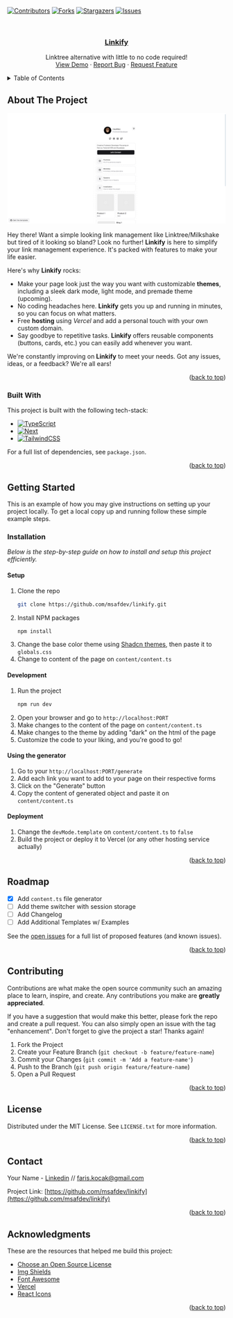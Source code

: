 <!-- Improved compatibility of back to top link: See: https://github.com/msafdev/linkify/pull/73 -->
<a name="readme-top"></a>
<!--
*** Thanks for checking out the Best-README-Template. If you have a suggestion
*** that would make this better, please fork the repo and create a pull request
*** or simply open an issue with the tag "enhancement".
*** Don't forget to give the project a star!
*** Thanks again! Now go create something AMAZING! :D
-->



<!-- PROJECT SHIELDS -->
<!--
*** I'm using markdown "reference style" links for readability.
*** Reference links are enclosed in brackets [ ] instead of parentheses ( ).
*** See the bottom of this document for the declaration of the reference variables
*** for contributors-url, forks-url, etc. This is an optional, concise syntax you may use.
*** https://www.markdownguide.org/basic-syntax/#reference-style-links
-->

[![Contributors][contributors-shield]][contributors-url]
[![Forks][forks-shield]][forks-url]
[![Stargazers][stars-shield]][stars-url]
[![Issues][issues-shield]][issues-url]

<!-- PROJECT LOGO -->
<br />
<div align="center">
  <a href="https://github.com/msafdev/linkify">
    <h3 align="center">Linkify</h3>
  </a>



  <p align="center">
    Linktree alternative with little to no code required!
    <br />
    <a href="https://linkify-demo.vercel.app">View Demo</a>
    ·
    <a href="https://github.com/msafdev/linkify/issues/new?labels=bug&template=bug-report---.md">Report Bug</a>
    ·
    <a href="https://github.com/msafdev/linkify/issues/new?labels=enhancement&template=feature-request---.md">Request Feature</a>
  </p>
</div>



<!-- TABLE OF CONTENTS -->
<details>
  <summary>Table of Contents</summary>
  <ol>
    <li>
      <a href="#about-the-project">About The Project</a>
      <ul>
        <li><a href="#built-with">Built With</a></li>
      </ul>
    </li>
    <li>
      <a href="#getting-started">Getting Started</a>
      <ul>
        <li><a href="#installation">Installation</a></li>
      </ul>
    </li>
    <li><a href="#roadmap">Roadmap</a></li>
    <li><a href="#contributing">Contributing</a></li>
    <li><a href="#license">License</a></li>
    <li><a href="#contact">Contact</a></li>
    <li><a href="#acknowledgments">Acknowledgments</a></li>
  </ol>
</details>



<!-- ABOUT THE PROJECT -->
## About The Project

[![Product Name Screen Shot][product-screenshot]](https://link.msaf.tech)

Hey there! Want a simple looking link management like Linktree/Milkshake but tired of it looking so bland? Look no further! **Linkify** is here to simplify your link management experience. It's packed with features to make your life easier.

Here's why **Linkify** rocks:

* Make your page look just the way you want with customizable **themes**, including a sleek dark mode, light mode, and premade theme (upcoming).
* No coding headaches here. **Linkify** gets you up and running in minutes, so you can focus on what matters. 
* Free **hosting** using *Vercel* and add a personal touch with your own custom domain.
* Say goodbye to repetitive tasks. **Linkify** offers reusable components (buttons, cards, etc.) you can easily add whenever you want.

We're constantly improving on **Linkify** to meet your needs. Got any issues, ideas, or a feedback? We're all ears!

<p align="right">(<a href="#readme-top">back to top</a>)</p>



### Built With

This project is built with the following tech-stack:

* [![TypeScript][TypeScript]][TypeScript-url]
* [![Next][Next.js]][Next-url]
* [![TailwindCSS][Tailwind.com]][Tailwind-url]

For a full list of dependencies, see `package.json`.

<p align="right">(<a href="#readme-top">back to top</a>)</p>



<!-- GETTING STARTED -->
## Getting Started

This is an example of how you may give instructions on setting up your project locally.
To get a local copy up and running follow these simple example steps.

### Installation

_Below is the step-by-step guide on how to install and setup this project efficiently._

#### Setup

1. Clone the repo
   ```sh
   git clone https://github.com/msafdev/linkify.git
   ```
2. Install NPM packages
   ```sh
   npm install
   ```
3. Change the base color theme using [Shadcn themes](https://ui.shadcn.com/themes), then paste it to `globals.css`
4. Change to content of the page on `content/content.ts`

#### Development

1. Run the project
   ```sh
   npm run dev
   ```
2. Open your browser and go to `http://localhost:PORT`
3. Make changes to the content of the page on `content/content.ts`
4. Make changes to the theme by adding "dark" on the html of the page
5. Customize the code to your liking, and you're good to go!
   
#### Using the generator

1. Go to your `http://localhost:PORT/generate`
2. Add each link you want to add to your page on their respective forms
3. Click on the "Generate" button
4. Copy the content of generated object and paste it on `content/content.ts`
   
#### Deployment

1. Change the `devMode.template` on `content/content.ts` to `false`
2. Build the project or deploy it to Vercel (or any other hosting service actually)

<p align="right">(<a href="#readme-top">back to top</a>)</p>



<!-- ROADMAP -->
## Roadmap

- [x] Add `content.ts` file generator
- [ ] Add theme switcher with session storage
- [ ] Add Changelog
- [ ] Add Additional Templates w/ Examples

See the [open issues](https://github.com/msafdev/linkify/issues) for a full list of proposed features (and known issues).

<p align="right">(<a href="#readme-top">back to top</a>)</p>



<!-- CONTRIBUTING -->
## Contributing

Contributions are what make the open source community such an amazing place to learn, inspire, and create. Any contributions you make are **greatly appreciated**.

If you have a suggestion that would make this better, please fork the repo and create a pull request. You can also simply open an issue with the tag "enhancement".
Don't forget to give the project a star! Thanks again!

1. Fork the Project
2. Create your Feature Branch (`git checkout -b feature/feature-name`)
3. Commit your Changes (`git commit -m 'Add a feature-name'`)
4. Push to the Branch (`git push origin feature/feature-name`)
5. Open a Pull Request

<p align="right">(<a href="#readme-top">back to top</a>)</p>



<!-- LICENSE -->
## License

Distributed under the MIT License. See `LICENSE.txt` for more information.

<p align="right">(<a href="#readme-top">back to top</a>)</p>



<!-- CONTACT -->
## Contact

Your Name - [Linkedin](https://linkedin.com/in/muhammadsalmoon) // faris.kocak@gmail.com

Project Link: [https://github.com/msafdev/linkify](https://github.com/msafdev/linkify)

<p align="right">(<a href="#readme-top">back to top</a>)</p>



<!-- ACKNOWLEDGMENTS -->
## Acknowledgments

These are the resources that helped me build this project:

* [Choose an Open Source License](https://choosealicense.com)
* [Img Shields](https://shields.io)
* [Font Awesome](https://fontawesome.com)
* [Vercel](https://vercel.com)
* [React Icons](https://react-icons.github.io/react-icons/search)

<p align="right">(<a href="#readme-top">back to top</a>)</p>



<!-- MARKDOWN LINKS & IMAGES -->
<!-- https://www.markdownguide.org/basic-syntax/#reference-style-links -->
[contributors-shield]: https://img.shields.io/github/contributors/msafdev/linkify.svg?style=for-the-badge
[contributors-url]: https://github.com/msafdev/linkify/graphs/contributors
[forks-shield]: https://img.shields.io/github/forks/msafdev/linkify.svg?style=for-the-badge
[forks-url]: https://github.com/msafdev/linkify/network/members
[stars-shield]: https://img.shields.io/github/stars/msafdev/linkify.svg?style=for-the-badge
[stars-url]: https://github.com/msafdev/linkify/stargazers
[issues-shield]: https://img.shields.io/github/issues/msafdev/linkify.svg?style=for-the-badge
[issues-url]: https://github.com/msafdev/linkify/issues
[license-shield]: https://img.shields.io/github/license/msafdev/linkify.svg?style=for-the-badge
[license-url]: https://github.com/msafdev/linkify/blob/main/LICENSE.txt
[linkedin-shield]: https://img.shields.io/badge/-LinkedIn-black.svg?style=for-the-badge&logo=linkedin&colorB=555
[linkedin-url]: https://linkedin.com/in/muhammadsalmoon
[product-screenshot]: public/screenshot.png
[Next.js]: https://img.shields.io/badge/next.js-000000?style=for-the-badge&logo=nextdotjs&logoColor=white
[Next-url]: https://nextjs.org/
[Tailwind.com]: https://img.shields.io/badge/Tailwind-0769AD?style=for-the-badge&logo=tailwindcss&logoColor=white
[Tailwind-url]: https://tailwindcss.com 
[TypeScript]: https://img.shields.io/badge/TypeScript-007ACC?style=for-the-badge&logo=typescript&logoColor=white
[TypeScript-url]: https://www.typescriptlang.org/

